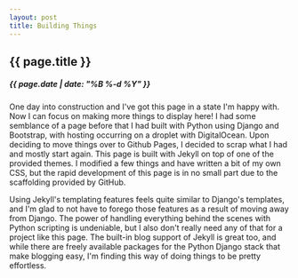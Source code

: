 ```yaml
---
layout: post
title: Building Things
---
```

{{ page.title }}
----------------
<h5>{{ page.date | date: "%B %-d %Y" }}</h5>

One day into construction and I've got this page in a state I'm happy with. Now I can focus on making
more things to display here! I had some semblance of a page before that I had built with Python using
Django and Bootstrap, with hosting occurring on a droplet with DigitalOcean. Upon deciding to move things
over to Github Pages, I decided to scrap what I had and mostly start again. This page is built with Jekyll
on top of one of the provided themes. I modified a few things and have written a bit of my own CSS, but the
rapid development of this page is in no small part due to the scaffolding provided by GitHub.

Using Jekyll's templating features feels quite similar to Django's templates, and I'm glad to not
have to forego those features as a result of moving away from Django. The power of handling everything
behind the scenes with Python scripting is undeniable, but I also don't really need any of that for
a project like this page. The built-in blog support of Jekyll is great too, and while there are freely
available packages for the Python Django stack that make blogging easy, I'm finding this way of doing
things to be pretty effortless.
